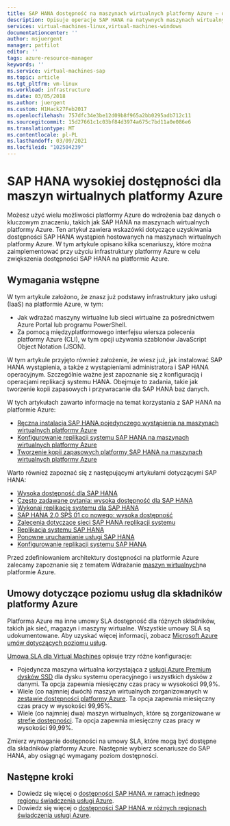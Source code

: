 ```yaml
---
title: SAP HANA dostępność na maszynach wirtualnych platformy Azure — omówienie | Microsoft Docs
description: Opisuje operacje SAP HANA na natywnych maszynach wirtualnych platformy Azure.
services: virtual-machines-linux,virtual-machines-windows
documentationcenter: ''
author: msjuergent
manager: patfilot
editor: ''
tags: azure-resource-manager
keywords: ''
ms.service: virtual-machines-sap
ms.topic: article
ms.tgt_pltfrm: vm-linux
ms.workload: infrastructure
ms.date: 03/05/2018
ms.author: juergent
ms.custom: H1Hack27Feb2017
ms.openlocfilehash: 757dfc34e3be12d09b8f965a2bb0295adb712c11
ms.sourcegitcommit: 15d27661c1c03bf84d3974a675c7bd11a0e086e6
ms.translationtype: MT
ms.contentlocale: pl-PL
ms.lasthandoff: 03/09/2021
ms.locfileid: "102504239"
---
```

# <a name="sap-hana-high-availability-for-azure-virtual-machines"></a>SAP HANA wysokiej dostępności dla maszyn wirtualnych platformy Azure

Możesz użyć wielu możliwości platformy Azure do wdrożenia baz danych o kluczowym znaczeniu, takich jak SAP HANA na maszynach wirtualnych platformy Azure. Ten artykuł zawiera wskazówki dotyczące uzyskiwania dostępności SAP HANA wystąpień hostowanych na maszynach wirtualnych platformy Azure. W tym artykule opisano kilka scenariuszy, które można zaimplementować przy użyciu infrastruktury platformy Azure w celu zwiększenia dostępności SAP HANA na platformie Azure. 

## <a name="prerequisites"></a>Wymagania wstępne

W tym artykule założono, że znasz już podstawy infrastruktury jako usługi (IaaS) na platformie Azure, w tym: 

- Jak wdrażać maszyny wirtualne lub sieci wirtualne za pośrednictwem Azure Portal lub programu PowerShell.
- Za pomocą międzyplatformowego interfejsu wiersza polecenia platformy Azure (CLI), w tym opcji używania szablonów JavaScript Object Notation (JSON).

W tym artykule przyjęto również założenie, że wiesz już, jak instalować SAP HANA wystąpienia, a także z wystąpieniami administratora i SAP HANA operacyjnym. Szczególnie ważne jest zapoznanie się z konfiguracją i operacjami replikacji systemu HANA. Obejmuje to zadania, takie jak tworzenie kopii zapasowych i przywracanie dla SAP HANA baz danych.

W tych artykułach zawarto informacje na temat korzystania z SAP HANA na platformie Azure:

- [Ręczna instalacja SAP HANA pojedynczego wystąpienia na maszynach wirtualnych platformy Azure](./hana-get-started.md)
- [Konfigurowanie replikacji systemu SAP HANA na maszynach wirtualnych platformy Azure](sap-hana-high-availability.md)
- [Tworzenie kopii zapasowych platformy SAP HANA na maszynach wirtualnych platformy Azure](./sap-hana-backup-guide.md)

Warto również zapoznać się z następującymi artykułami dotyczącymi SAP HANA:

- [Wysoka dostępność dla SAP HANA](https://help.sap.com/viewer/6b94445c94ae495c83a19646e7c3fd56/2.0.02/en-US/6d252db7cdd044d19ad85b46e6c294a4.html)
- [Często zadawane pytania: wysoka dostępność dla SAP HANA](https://archive.sap.com/documents/docs/DOC-66702)
- [Wykonaj replikację systemu dla SAP HANA](https://archive.sap.com/documents/docs/DOC-47702)
- [SAP HANA 2,0 SPS 01 co nowego: wysoka dostępność](https://blogs.sap.com/2017/05/15/sap-hana-2.0-sps-01-whats-new-high-availability-by-the-sap-hana-academy/)
- [Zalecenia dotyczące sieci SAP HANA replikacji systemu](https://www.sap.com/documents/2016/06/18079a1c-767c-0010-82c7-eda71af511fa.html)
- [Replikacja systemu SAP HANA](https://help.sap.com/viewer/6b94445c94ae495c83a19646e7c3fd56/2.0.01/en-US/b74e16a9e09541749a745f41246a065e.html)
- [Ponowne uruchamianie usługi SAP HANA](https://help.sap.com/viewer/6b94445c94ae495c83a19646e7c3fd56/2.0.01/en-US/cf10efba8bea4e81b1dc1907ecc652d3.html)
- [Konfigurowanie replikacji systemu SAP HANA](https://help.sap.com/viewer/6b94445c94ae495c83a19646e7c3fd56/2.0.01/en-US/676844172c2442f0bf6c8b080db05ae7.html)

Przed zdefiniowaniem architektury dostępności na platformie Azure zalecamy zapoznanie się z tematem Wdrażanie [maszyn wirtualnych](../../availability.md)na platformie Azure.

## <a name="service-level-agreements-for-azure-components"></a>Umowy dotyczące poziomu usług dla składników platformy Azure

Platforma Azure ma inne umowy SLA dostępność dla różnych składników, takich jak sieć, magazyn i maszyny wirtualne. Wszystkie umowy SLA są udokumentowane. Aby uzyskać więcej informacji, zobacz [Microsoft Azure umów dotyczących poziomu usług](https://azure.microsoft.com/support/legal/sla/). 

[Umowa SLA dla Virtual Machines](https://azure.microsoft.com/support/legal/sla/virtual-machines/v1_8/) opisuje trzy różne konfiguracje:

- Pojedyncza maszyna wirtualna korzystająca z [usługi Azure Premium dysków SSD](../../managed-disks-overview.md) dla dysku systemu operacyjnego i wszystkich dysków z danymi. Ta opcja zapewnia miesięczny czas pracy w wysokości 99,9%.
- Wiele (co najmniej dwóch) maszyn wirtualnych zorganizowanych w [zestawie dostępności platformy Azure](../../windows/tutorial-availability-sets.md). Ta opcja zapewnia miesięczny czas pracy w wysokości 99,95%.
- Wiele (co najmniej dwa) maszyn wirtualnych, które są zorganizowane w [strefie dostępności](../../../availability-zones/az-overview.md). Ta opcja zapewnia miesięczny czas pracy w wysokości 99,99%.

Zmierz wymaganie dostępności na umowy SLA, które mogą być dostępne dla składników platformy Azure. Następnie wybierz scenariusze do SAP HANA, aby osiągnąć wymagany poziom dostępności.

## <a name="next-steps"></a>Następne kroki

- Dowiedz się więcej o [dostępności SAP HANA w ramach jednego regionu świadczenia usługi Azure](./sap-hana-availability-one-region.md).
- Dowiedz się więcej o [dostępności SAP HANA w różnych regionach świadczenia usługi Azure](./sap-hana-availability-across-regions.md). 















